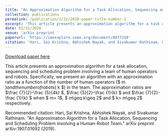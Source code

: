 ```yaml
---
title: "An Approximation Algorithm for a Task Allocation, Sequencing and Scheduling Problem involving a Human-Robot Team"
collection: publications
permalink: /publication/1/31/2020-paper-title-number-2
excerpt: 'This article presents an approximation algorithm for a task allocation, sequencing and scheduling problem involving a team of human operators and robots. Specifically, we present an algorithm with an approximation ratio as a function of the number of human operators ($ m $) and the number of robots ($ k $) in the team. The approximation ratios are $\frac {7}{2}-\frac {5}{4k} $, $\frac {5}{2}-\frac {1}{k} $ and $\frac {7}{2}-\frac {1}{k} $ when $ m= 1$, $ m\geq k\geq 2$ and $ k> m\geq 2$ respectively.'
date: 01/31/2020
venue: 'arXiv preprint '
paperurl: 'https://ieeexplore.ieee.org/document/8977310'
citation: 'Hari, Sai Krishna, Abhishek Nayak, and Sivakumar Rathinam. &quot;An Approximation Algorithm for a Task Allocation, Sequencing and Scheduling Problem involving a Human-Robot Team.&quot; arXiv preprint arXiv:1907.01692 (2019).'
---
```


<a href='https://ieeexplore.ieee.org/document/8977310'>Download paper here</a>

This article presents an approximation algorithm for a task allocation, sequencing and scheduling problem involving a team of human operators and robots. Specifically, we present an algorithm with an approximation ratio as a function of the number of human operators ($ m $) and the number of robots ($ k $) in the team. The approximation ratios are $\frac {7}{2}-\frac {5}{4k} $, $\frac {5}{2}-\frac {1}{k} $ and $\frac {7}{2}-\frac {1}{k} $ when $ m= 1$, $ m\geq k\geq 2$ and $ k> m\geq 2$ respectively.

Recommended citation: Hari, Sai Krishna, Abhishek Nayak, and Sivakumar Rathinam. "An Approximation Algorithm for a Task Allocation, Sequencing and Scheduling Problem involving a Human-Robot Team." arXiv preprint arXiv:1907.01692 (2019).